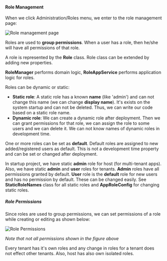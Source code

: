 #### Role Management

When we click Administration/Roles menu, we enter to the role management page:

<img src="D:/Github/documents/docs/en/images/role-management-core-3.png" alt="Role management page" class="img-thumbnail" />

Roles are used to **group permissions**. When a user has a role, then he/she will have all permissions of that role.

A role is represented by the **Role** class. Role class can be extended by adding new properties.

**RoleManager** performs domain logic, **RoleAppService** performs application logic for roles.

Roles can be dynamic or static:

- **Static role**: A static role has a known **name** (like 'admin') and can not change this name (we can change **display name**). It's exists on the system startup and can not be deleted. Thus, we can
  write our code based on a static role name.
- **Dynamic role**: We can create a dynamic role after deployment. Then we can grant permissions for that role, we can assign the role to some users and we can delete it. We can not know names of dynamic roles in development time.

One or more roles can be set as **default**. Default roles are assigned to new added/registered users as default. This is not a development time property and can be set or changed after deployment.

In startup project, we have static **admin** role for host (for multi-tenant apps). Also, we have static **admin** and **user** roles for tenants. **Admin** roles have all permissions granted by default. **User** role is the **default** role for new users and has no permission by default. These can be changed easily. See **StaticRoleNames** class for all static roles and **AppRoleConfig** for changing static roles.

##### Role Permissions

Since roles are used to group permissions, we can set permissions of a role while creating or editing as shown below:

<img src="D:/Github/documents/docs/en/images/role-permissions-core-1.png" alt="Role Permissions" class="img-thumbnail" />

*Note that not all permissions shown in the figure above*

Every tenant has it's own roles and any change in roles for a tenant does not effect other tenants. Also, host has also own isolated roles.